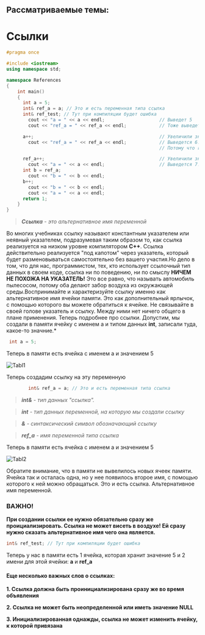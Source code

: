 ## Рассматриваемые темы:
# Ссылки

```c++
#pragma once

#include <iostream>
using namespace std;

namespace References
{
    int main()
    {
      int a = 5;
      int& ref_a = a; // Это и есть переменная типа ссылка
      int& ref_test; // Тут при компиляции будет ошибка
        cout << "a = " << a << endl;                    // Выведет 5
        cout << "ref_a = " << ref_a << endl;            // Тоже выведет 5

      a++;                                              // Увеличили значение ячейки на 1
        cout << "ref_a = " << ref_a << endl;            // Выведется 6!
                                                        // Потому что ref_a - это та же ячейка, которую мы только что увеличили на 1

      ref_a++;                                          // Увеличили значение все той же ячейки на 1
        cout << "a = " << a << endl;                    // Выведется 7!
      int b = ref_a;
        cout << "b = " << b << endl;
      b++;
        cout << "b = " << b << endl;
        cout << "a = " << a << endl;
      return 1;
    }
}
```

>***Ссылка** - это альтернативное имя переменной*

Во многих учебниках ссылку называют константным указателем или неявный указателем,
подразумевая таким образом то, как ссылка реализуется на низком уровне компилятором **С++**.
Ссылка действительно реализуется "под капотом" через указатель, который будет разменовываться
самостоятельно без вашего участия.Но дело в том, что для нас, программистом, тех, кто использует ссылочный тип данных в своем коде,
ссылка ни по поведению, ни по смыслу **НИЧЕМ НЕ ПОХОЖА НА УКАЗАТЕЛЬ!** Это все равно, что называть автомобиль пылесосом, потому оба делают забор воздуха из окружающей среды.Воспринимайте и характеризуйте ссылку именно как альтернативное имя ячейки памяти.
Это как дополнительный ярлычок, с помощью которого вы можете обратиться к ячейке.
Не связывайте в своей голове указатель и ссылку. Между ними нет ничего общего в плане применения.
Теперь подробнее про ссылки. Допустим, мы создали в памяти ячейку с именем а и типом данных **int**, записали туда, какое-то значние.*

```c++
 int a = 5;
```

Теперь в памяти есть ячейка с именем a и значением 5

![Tabl1](https://pp.userapi.com/c831309/v831309240/f6ca8/svXEQVH_RjE.jpg)
        
Теперь создадим ссылку на эту переменную
        
```c++        
        int& ref_a = a; // Это и есть переменная типа ссылка
```        
   
  > ***int&** - тип данных "ссылка".*
  
  > ***int** - тип данных переменной, на которую мы создали ссылку*
    
  > ***&** - синтаксический символ обозначающий ссылку*
    
  > ***ref_a** - имя переменной типа ссылка*
  
 Теперь в памяти есть ячейка с именем a и значением 5
 
 ![Tabl2](https://pp.userapi.com/c831309/v831309240/f6caf/fPX6IyAIL98.jpg)
 
 Обратите внимание, что в памяти не вывелилось новых ячеек памяти.
   Ячейка так и осталась одна, но у нее появилось второе имя,
   с помощью которого к ней можно обращаться.
   Это и есть ссылка. Альтернативное имя переменной.
   
  ### ВАЖНО!
  **При создании ссылки ее нужно обязательно сразу же проициализировать.
   Ссылка не может висеть в воздухе! Ей сразу нужно сказать альтернативное имя чего она является.**
   
```c++
int& ref_test; // Тут при компиляции будет ошибка
```

 Теперь у нас в памяти есть 1 ячейка, которая хранит значение 5
   и 2 имени для этой ячейки: **a** и **ref_a**

 #### Еще несколько важных слов о ссылках:
 
 **1. Ссылка должна быть проинициализирована сразу же во время объявления**
 
 **2. Ссылка не может быть неопределенной или иметь значение NULL**
 
 **3. Инициализированная однажды, ссылка не может изменить ячейку, к которой привязана**
 
